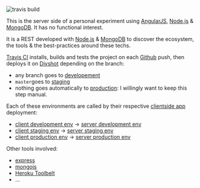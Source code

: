 ![travis build](https://travis-ci.org/damrem/anm-server.svg)

This is the server side of a personal experiment using [AngularJS](https://angularjs.org/), [Node.js](http://nodejs.org/) & [MongoDB](http://www.mongodb.org/). It has no functional interest.

It is a REST developed with [Node.js](http://nodejs.org/) & [MongoDB](http://www.mongodb.org/) to discover the ecosystem, the tools & the best-practices around these techs.

[Travis CI](https://travis-ci.org/damrem/anm-client) installs, builds and tests the project on each [Github](https://github.com/damrem/anm-client) push, then deploys it on [Divshot](https://divshot.com/) depending on the branch:
* any branch goes to [developement](http://anm-server-dev.herokuapp.com/)
* `master`goes to [staging](http://anm-server-stg.herokuapp.com/)
* nothing goes automatically to [production](http://anm-server.herokuapp.com/): I willingly want to keep this step manual.
 
Each of these environments are called by their respective [clientside app](https://github.com/damrem/anm-client) deployment:
* [client development env](http://development.anm-client.divshot.io/) -> [server development env](http://anm-server-dev.herokuapp.com/)
* [client staging env](http://staging.anm-client.divshot.io/) -> [server staging env](http://anm-server-stg.herokuapp.com/)
* [client production env](http://anm-client.divshot.io/) -> [server production env](http://anm-server.herokuapp.com/)
 
Other tools involved:
* [express](http://expressjs.com/)
* [mongojs](https://github.com/mafintosh/mongojs)
* [Heroku Toolbelt](https://toolbelt.heroku.com/)
* ...
